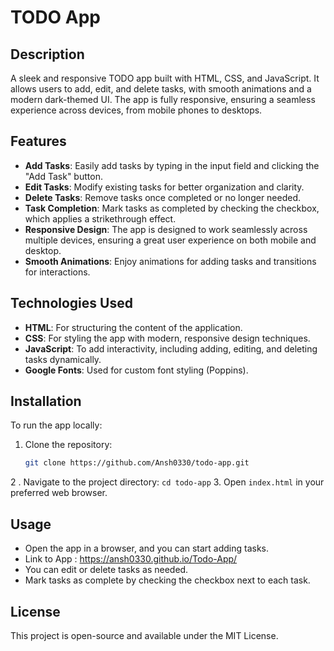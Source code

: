 # TODO App

## Description
A sleek and responsive TODO app built with HTML, CSS, and JavaScript. It allows users to add, edit, and delete tasks, with smooth animations and a modern dark-themed UI. The app is fully responsive, ensuring a seamless experience across devices, from mobile phones to desktops.

## Features
- **Add Tasks**: Easily add tasks by typing in the input field and clicking the "Add Task" button.
- **Edit Tasks**: Modify existing tasks for better organization and clarity.
- **Delete Tasks**: Remove tasks once completed or no longer needed.
- **Task Completion**: Mark tasks as completed by checking the checkbox, which applies a strikethrough effect.
- **Responsive Design**: The app is designed to work seamlessly across multiple devices, ensuring a great user experience on both mobile and desktop.
- **Smooth Animations**: Enjoy animations for adding tasks and transitions for interactions.

## Technologies Used
- **HTML**: For structuring the content of the application.
- **CSS**: For styling the app with modern, responsive design techniques.
- **JavaScript**: To add interactivity, including adding, editing, and deleting tasks dynamically.
- **Google Fonts**: Used for custom font styling (Poppins).

## Installation
To run the app locally:
1. Clone the repository:
   ```bash
   git clone https://github.com/Ansh0330/todo-app.git
2 . Navigate to the project directory:
  ``` cd todo-app ```
3. Open ```index.html``` in your preferred web browser.

 ## Usage
- Open the app in a browser, and you can start adding tasks.
- Link to App : https://ansh0330.github.io/Todo-App/
- You can edit or delete tasks as needed.
- Mark tasks as complete by checking the checkbox next to each task.
  
## License
This project is open-source and available under the MIT License.
